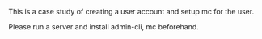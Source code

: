This is a case study of creating a user account and setup mc for the user.

Please run a server and install admin-cli, mc beforehand.
